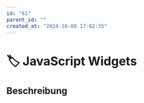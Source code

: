 ```yaml
---
id: "61"
parent_id: ""
created_at: "2024-10-08 17:02:35"
---
```


# 🏷️ JavaScript Widgets

## Beschreibung

